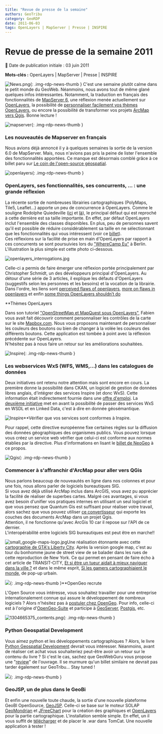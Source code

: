 ```yaml
---
title: "Revue de presse de la semaine"
authors: GeoTribu
category: GeoRDP
date: 2011-06-03
tags: OpenLayers | MapServer | Presse | INSPIRE
---
```


# Revue de presse de la semaine 2011


:calendar: Date de publication initiale : 03 juin 2011

**Mots-clés :** OpenLayers | MapServer | Presse | INSPIRE


![News.png](https://cdn.geotribu.fr/images/internal/icons-rdp-news/news.png){: .img-rdp-news-thumb }
 C'est une semaine plutôt calme dans le petit monde du GeoWeb. Néanmoins, nous avons tout de même glané quelques infos intéressantes. Notamment, la traduction en français des fonctionnalités de [MapServer 6](#mapserver), une réflexion menée actuellement sur [OpenLayers](#ol), la possibilité de [personnaliser facilement vos thèmes OpenLayers](#theming), ou encore la possibilité de transformer vos projets [ArcMap vers Qgis](#qgis). Bonne lecture !




 ![mapserver](http://www.geotribu.net/sites/default/files/Tuto/img/Blog/mapserver/mapserver_logo_no_name.png){: .img-rdp-news-thumb }

### Les nouveautés de Mapserver en français

 Nous avions déjà annoncé il y à quelques semaines la sortie de la version 6.0 de MapServer. Mais, nous n'avions pas pris la peine de lister l'ensemble des fonctionnalités apportées. Ce manque est désormais comblé grâce à ce billet paru sur [Le coin de l'open-source géospatial](http://georezo.net/blog/geolibre/2011/05/27/presentation-des-nouveautes-de-mapserver-6-0/).




 ![openlayers](https://cdn.geotribu.fr/images/logos-icones/logiciels_librairies/openlayers.png){: .img-rdp-news-thumb }

### OpenLayers, ses fonctionnalités, ses concurrents, ... : une grande réflexion

 La récente sortie de nombreuses librairies cartographiques (PolyMaps, Tile5, Leaflet...) apporte un peu de concurrence à OpenLayers. Comme le souligne Rodolphe Quiedeville ([ici](http://blog.rodolphe.quiedeville.org/index.php?post/2011/05/leaflet-nouveau-concurrent-openlayers) et [là](http://blog.rodolphe.quiedeville.org/index.php?post/2011/05/Leaflet-la-sobre-OpenLayers-la-gourmande)), le principal défaut qui est reproché à cette dernière est sa taille importante. En effet, par défaut OpenLayers inclut l'ensemble des classes disponibles. En plus, peu de personnes savent qu'il est possible de réduire considérablement sa taille en ne sélectionnant que les fonctionnalités qui vous intéressent (voir ce [billet](http://geotribu.net/node/52)).  
 Ces réflexions sur la facilité de prise en main d'OpenLayers par rapport à ces concurrents se sont poursuivies lors du ["WhereCamp Eu"](http://wherecamp.eu/) à Berlin. L'illustration la plus simple est cette photo ci-dessous.

 ![openlayers_interrogations.jpg](http://www.geotribu.net/sites/default/files/Tuto/img/OpenLayers/openlayers_interrogations.jpg)

 Celle-ci a permis de faire émerger une réflexion portée principalement par Christopher Schmidt, un des développeurs principal d'OpenLayers. Au détour d'une série de 3 articles, il explique les défauts d'OpenLayers (suggestifs selon les personnes et les besoins) et la vocation de la librairie. Dans l'ordre, les liens sont [perceived flaws of openlayers](http://crschmidt.net/blog/archives/472/perceived-flaws-ofopenlayers/), [more on flaws in openlayers](http://crschmidt.net/blog/archives/476/more-on-flaws-in-openlayers/%20) et enfin [some things OpenLayers shouldn’t do](http://crschmidt.net/blog/archives/479/some-things-openlayers-shouldnt-do/)




 **Thèmes OpenLayers

 Dans son tutoriel ["OpenStreetMap et MapQuest sous OpenLayers"](http://www.geotribu.net/node/322#On_n-a_rien_oublie_...), Fabien vous avait fait découvrir comment personnaliser les contrôles de la carte sur le site [Mapbox.com](http://mapbox.com/). Nous vous proposons maintenant de personnaliser les couleurs des boutons ou bien de changer à la volée les couleurs des différents boutons. Cette application est tombée à point avec la réflexion précédente sur OpenLayers.  
 N'hésitez pas à nous faire un retour sur les améliorations souhaitées.




 ![Inspire](https://cdn.geotribu.fr/images/logos-icones/entreprises_association/ogc.png){: .img-rdp-news-thumb }

### Les webservices WxS (WFS, WMS,...) dans les catalogues de données

 Deux initiatives ont retenu notre attention mais sont encore en cours. La première donne la possibilité dans CKAN, un logiciel de gestion de données libres anglais, d'intégrer des services Inspire (et donc WxS). Cette information était indirectement fournie dans une [offre d'emploi](http://blog.okfn.org/2011/05/26/expert-python-javascript-coders-wanted/). La [deuxième initiative](http://kenai.com/projects/envision/pages/SimpleFeatureOntology) met en avant la possibilité de passer des services WxS en WSDL et en Linked Data, c'est à dire en donnée géosémantique.




 ![Inspire](http://www.geotribu.net/sites/default/files/Tuto/img/Blog/inspire.jpg)**Vérifier que vos services sont conformes à Inspire.

 Pour rappel, cette directive européenne fixe certaines règles sur la diffusion des données géographiques des organismes publics. Vous pouvez lorsque vous créez un service web vérifier que celui-ci est conforme aux normes établies par la directive. Plus d'informations en lisant le [billet de NeoGeo](http://www.neogeo-online.net/blog/archives/1331/) à ce propos.




 ![Qgis](https://cdn.geotribu.fr/images/logos-icones/logiciels_librairies/qgis.png){: .img-rdp-news-thumb }

### Commencer à s'affranchir d'ArcMap pour aller vers QGis

 Nous parlons beaucoup de nouveautés en ligne dans nos colonnes et pour une fois, nous allons parler de logiciels bureautiques SIG.  
 Si vous avez déjà utilisé ArcMap inclus dans ArcGIS, vous avez pu apprécier la facilité de réaliser de superbes cartes. Malgré ces avantages, si vous avez besoin d'unifier vos pratiques internes en utilisant un seul logiciel et que vous pensez que Quantum Gis est suffisant pour réaliser votre travail, alors sachez que vous pouvez utiliser [ce convertisseur](http://geoscripting.blogspot.com/2011/05/exporting-current-arcmap-document.html) qui exporte les couches des documents ArcMap dans un projet Qgis.  
 Attention, il ne fonctionne qu'avec ArcGis 10 car il repose sur l'API de ce dernier.  
 L'interopérabilité entre logiciels SIG bureautiques est peut être en marche!!

 ![small_google-maps-logo.jpg](http://www.geotribu.net/sites/default/files/Tuto/img/small_google-maps-logo.jpg)Une réalisation étonnante avec cette [cartographie de GTA's Liberty City](http://www.gta4.net/map/). Après la version google map, c'est au tour du bonhomme jaune de street view de se balader dans les rues de cette reproduction de New York. Ce qui permet en pensant de faire écho à cet article de TRANSIT-CITY, [Et si être un tueur aidait à mieux naviguer dans la ville ?](http://transit-city.blogspot.com/2009/06/et-si-etre-un-tueur-aidait-mieux.html) et dans le même esprit, [Si les gamers cartographiaient le monde](http://www.pop-up-urbain.com/si-les-gamers-cartographiaient-le-monde/), de pop-up urbain.




 ![](https://cdn.geotribu.fr/images/logos-icones/logiciels_librairies/opengeosuite.png){: .img-rdp-news-thumb }**OpenGeo recrute

 L'Open Source vous intéresse, vous souhaitez travailler pour une entreprise internationalement connue qui assure le développement de nombreux logiciels ? Alors n'hésitez pas à [postuler chez OpenGeo](http://opengeo.org/about/careers/). Pour info, celle-ci est à l'origine d'[OpenGeo-Suite](http://opengeo.org/products/suite/tour/) et participe à [GeoServer](http://geoserver.org/display/GEOS/Welcome), [Postgis](http://postgis.refractions.net/), etc.






![1304665375_contents.png](http://geotribu.net/sites/default/files/Tuto/img/Blog/1304665375_contents.png){: .img-rdp-news-thumb }

### Python Geospatial Development

 Vous aimez python et les développements cartographiques ? Alors, le livre [Python Geospatial Development](https://www.packtpub.com/python-geospatial-development/book) devrait vous intéresser. Néanmoins, avant de réaliser cet achat vous souhaiteriez peut-être avoir un retour sur le contenu du livre ? Si c'est le cas, sachez que GeoWebGuru vous propose une "[review](http://geowebguru.com/book-reviews/292-book-review-python-geospatial-development)" de l'ouvrage. Il se murmure qu'un billet similaire ne devrait pas tarder également sur GeoTribu... Stay tuned !




 ![](http://geotribu.net/sites/default/files/Tuto/img/divers/solap.png){: .img-rdp-news-thumb }

### GeoJSP, un de plus dans le GeoBi

 Et enfin une nouvelle toute chaude, la sortie d'une nouvelle plateforme GeoBI OpenSource, [GeoJSP](http://geojsp.org/). Celle-ci se base sur le moteur SOLAP [GeoMondrian](http://www.spatialytics.org/projects/geomondrian/) et [JFreeChart](http://www.jfree.org/jfreechart/) pour la création des graphiques et [OpenLayers](https://openlayers.org/) pour la partie cartographique. L'installation semble simple. En effet, un il vous suffit de [télécharger](http://geojsp.org/download.php) et de placer le .war dans TomCat. Une nouvelle application à tester !
